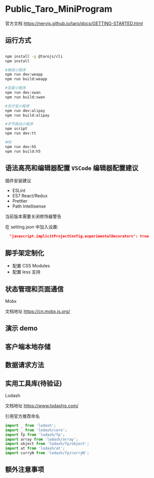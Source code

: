 # Public_Taro_MiniProgram

官方文档 <https://nervjs.github.io/taro/docs/GETTING-STARTED.html>

## 运行方式

```bash

npm install -g @tarojs/cli
npm install

#微信小程序
npm run dev:weapp
npm run build:weapp

#百度小程序
npm run dev:swan
npm run build:swan

#支付宝小程序
npm run dev:alipay
npm run build:alipay

#字节跳动小程序
npm script
npm run dev:tt

#H5
npm run dev:h5
npm run build:h5

```

## 语法高亮和编辑器配置 `VSCode` 编辑器配置建议

插件安装建议

- ESLint
- ES7 React/Redux
- Prettier
- Path Intellisense

当前版本需要关闭修饰器警告

在 setting.json 中加入设置:

```json
  "javascript.implicitProjectConfig.experimentalDecorators": true
```

## 脚手架定制化

- 配置 CSS Modules
- 配置 less 支持

## 状态管理和页面通信

Mobx

文档地址
<https://cn.mobx.js.org/>

## 演示 demo

## 客户端本地存储

## 数据请求方法

## 实用工具库(待验证)

Lodash

文档地址
<https://www.lodashjs.com/>

引用官方推荐命名

```js
import _ from 'lodash';
import _ from 'lodash/core';
import fp from 'lodash/fp';
import array from 'lodash/array';
import object from 'lodash/fp/object';
import at from 'lodash/at';
import curryN from 'lodash/fp/curryN';
```

## 额外注意事项
